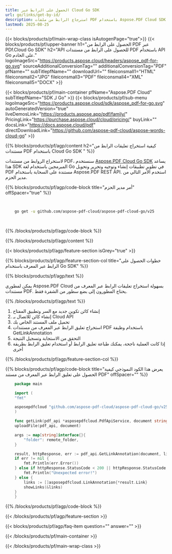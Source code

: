 ```yaml
---
title: الحصول على الرابط عبر Cloud Go SDK
url: go/links/get-by-id/
description: استرجاع الرابط من ملفات PDF باستخدام Aspose.PDF Cloud SDK لـ Go. تحسين إمكانية الاكتشاف والفهرسة.
lastmod: 2025-08-25
---
```


{{< blocks/products/pf/main-wrap-class isAutogenPage="true">}}
{{< blocks/products/pf/upper-banner h1="الحصول على الرابط من PDF عبر PDf.Cloud Go SDK" h2="API للحصول على الرابط من مستندات PDF باستخدام API Go على الخادم." logoImageSrc="https://products.aspose.cloud/headers/aspose_pdf-for-go.svg" sourceAdditionalConversionTag="" additionalConversionTag="PDF" pfName="" subTitlepfName="" downloadUrl="" fileiconsmall1="HTML" fileiconsmall2="JPG" fileiconsmall3="PDF" fileiconsmall4="XML" fileiconsmall5="DOCX" >}}

{{< blocks/products/pf/main-container pfName="Aspose.PDF Cloud" subTitlepfName="SDK لـ Go" >}}
{{< blocks/products/pf/sub-menu logoImageSrc="https://products.aspose.cloud/sdk/aspose_pdf-for-go.svg"
autoGeneratedVersion="true"
liveDemosLink="https://products.aspose.app/pdf/family/" PricingLink="https://purchase.aspose.cloud/cloud/pricing/" buyLink="" docsLink="https://docs.aspose.cloud/pdf"  directDownloadLink="https://github.com/aspose-pdf-cloud/aspose-words-cloud-go" >}}

{{% blocks/products/pf/agp/content h2="كيفية استخراج تعليقات الرابط من مستندات PDF باستخدام Cloud Go SDK " %}}

لاستخراج الروابط من مستندات PDF، سنستخدم
[Aspose.PDF Cloud Go SDK](https://products.aspose.cloud/pdf/go/)
يساعد هذا SDK المبرمجين باستخدام لغة Go في تطوير تطبيقات إنشاء وتوجيه وتحرير وتحويل PDF مستندة على السحابة باستخدام Aspose.PDF REST API. استخدم الأمر التالي من مدير الحزم.

{{% blocks/products/pf/agp/code-block title="أمر مدير الحزم" offSpacer="true" %}}

```bash

     
    go get -u github.com/aspose-pdf-cloud/aspose-pdf-cloud-go/v25
     
     
```

{{% /blocks/products/pf/agp/code-block %}}

{{% /blocks/products/pf/agp/content %}}

{{< blocks/products/pf/agp/feature-section isGrey="true" >}}

{{% blocks/products/pf/agp/feature-section-col title="خطوات الحصول على الرابط عبر المعرف باستخدام Go SDK" %}}

{{% blocks/products/pf/agp/text %}}

يمكن لمطوري Aspose.PDF Cloud بسهولة استخراج تعليقات الرابط عبر المعرف من مستندات PDF. يحتاج المطورون إلى بضع سطور من الشفرة فقط.

{{% /blocks/products/pf/agp/text %}}

1. إنشاء كائن تكوين جديد مع السر وتطبيق المفتاح
1. إنشاء كائن للاتصال بـ Cloud API
1. تحميل ملف المستند الخاص بك
1. استخراج تعليق الرابط عبر المعرف من مستندات PDF باستخدام وظيفة GetLinkAnnotation
1. التحقق من الاستجابة وتسجيل النتيجة
1. إذا كانت العملية ناجحة، يمكنك طباعة تعليق الرابط أو استخدام تعليق الرابط بطريقة أخرى

{{% /blocks/products/pf/agp/feature-section-col %}}

{{% blocks/products/pf/agp/code-block title="يعرض هذا الكود النموذجي كيفية الحصول على تعليق الرابط عبر المعرف من مستند PDF" offSpacer="" %}}

```go
    package main

    import (
	"fmt"

	asposepdfcloud "github.com/aspose-pdf-cloud/aspose-pdf-cloud-go/v25"
    )

    func getLink(pdf_api *asposepdfcloud.PdfApiService, document string, link_id string, remote_folder string) {
	uploadFile(pdf_api, document)

	args := map[string]interface{}{
		"folder": remote_folder,
	}

	result, httpResponse, err := pdf_api.GetLinkAnnotation(document, link_id, args)
	if err != nil {
		fmt.Println(err.Error())
	} else if httpResponse.StatusCode < 200 || httpResponse.StatusCode > 299 {
		fmt.Println("Unexpected error!")
	} else {
		links := []asposepdfcloud.LinkAnnotation{*result.Link}
		showLinks(&links)
	}
    }
```

{{% /blocks/products/pf/agp/code-block %}}

{{< /blocks/products/pf/agp/feature-section >}}

{{< blocks/products/pf/agp/faq-item question="" answer="" >}}

{{< /blocks/products/pf/main-container >}}

{{< /blocks/products/pf/main-wrap-class >}}




